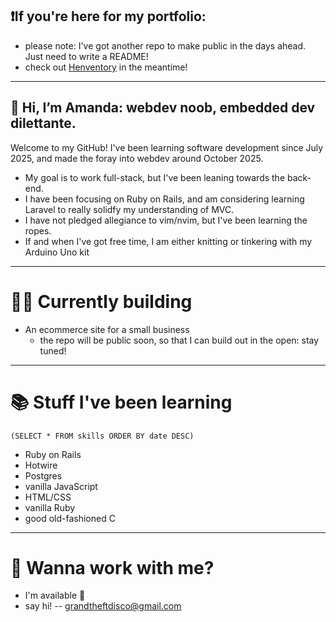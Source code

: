 ## ❗If you're here for my portfolio: 
- please note: I've got another repo to make public in the days ahead. Just need to write a README!
- check out [Henventory](https://www.github.com/grandtheftdisco/henventory) in the meantime!
____________________________________________________
## 👋 Hi, I’m Amanda: webdev noob, embedded dev dilettante.

Welcome to my GitHub! I've been learning software development since July 2025, and made the foray into webdev around October 2025.
- My goal is to work full-stack, but I've been leaning towards the back-end.
- I have been focusing on Ruby on Rails, and am considering learning Laravel to really solidfy my understanding of MVC.
- I have not pledged allegiance to vim/nvim, but I've been learning the ropes.
- If and when I've got free time, I am either knitting or tinkering with my Arduino Uno kit

____________________________________________________
# 👩‍💻 Currently building
- An ecommerce site for a small business
  - the repo will be public soon, so that I can build out in the open: stay tuned!

____________________________________________________
# 📚 Stuff I've been learning
`(SELECT * FROM skills ORDER BY date DESC)`
- Ruby on Rails
- Hotwire
- Postgres
- vanilla JavaScript
- HTML/CSS
- vanilla Ruby
- good old-fashioned C

____________________________________________________
# 🤝 Wanna work with me?
- I'm available 🎉
- say hi! -- grandtheftdisco@gmail.com

<!---
grandtheftdisco/grandtheftdisco is a ✨ special ✨ repository because its `README.md` (this file) appears on your GitHub profile.
You can click the Preview link to take a look at your changes.
--->
